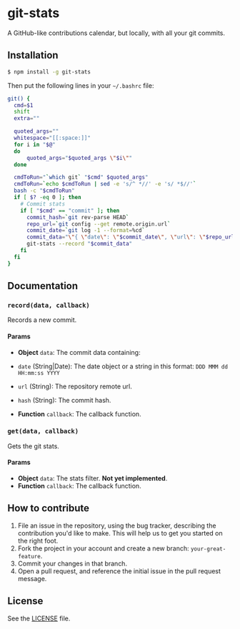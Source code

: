 # git-stats
A GitHub-like contributions calendar, but locally, with all your git commits.

## Installation

```sh
$ npm install -g git-stats
```

Then put the following lines in your `~/.bashrc` file:

```sh
git() {
  cmd=$1
  shift
  extra=""

  quoted_args=""
  whitespace="[[:space:]]"
  for i in "$@"
  do
      quoted_args="$quoted_args \"$i\""
  done

  cmdToRun="`which git` "$cmd" $quoted_args"
  cmdToRun=`echo $cmdToRun | sed -e 's/^ *//' -e 's/ *$//'`
  bash -c "$cmdToRun"
  if [ $? -eq 0 ]; then
    # Commit stats
    if [ "$cmd" == "commit" ]; then
      commit_hash=`git rev-parse HEAD`
      repo_url=`git config --get remote.origin.url`
      commit_date=`git log -1 --format=%cd`
      commit_data="\"{ \"date\": \"$commit_date\", \"url\": \"$repo_url\", \"hash\": \"$commit_hash\" }\""
      git-stats --record "$commit_data"
    fi
  fi
}
```


## Documentation
### `record(data, callback)`
Records a new commit.

#### Params
- **Object** `data`: The commit data containing:
 - `date` (String|Date): The date object or a string in this format: `DDD MMM dd HH:mm:ss YYYY`
 - `url` (String): The repository remote url.
 - `hash` (String): The commit hash.

- **Function** `callback`: The callback function.

### `get(data, callback)`
Gets the git stats.

#### Params
- **Object** `data`: The stats filter. **Not yet implemented**.
- **Function** `callback`: The callback function.

## How to contribute

1. File an issue in the repository, using the bug tracker, describing the
   contribution you'd like to make. This will help us to get you started on the
   right foot.
2. Fork the project in your account and create a new branch:
   `your-great-feature`.
3. Commit your changes in that branch.
4. Open a pull request, and reference the initial issue in the pull request
   message.

## License
See the [LICENSE](./LICENSE) file.
